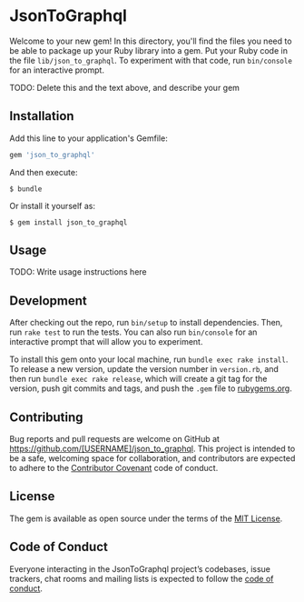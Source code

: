 # JsonToGraphql

Welcome to your new gem! In this directory, you'll find the files you need to be able to package up your Ruby library into a gem. Put your Ruby code in the file `lib/json_to_graphql`. To experiment with that code, run `bin/console` for an interactive prompt.

TODO: Delete this and the text above, and describe your gem

## Installation

Add this line to your application's Gemfile:

```ruby
gem 'json_to_graphql'
```

And then execute:

    $ bundle

Or install it yourself as:

    $ gem install json_to_graphql

## Usage

TODO: Write usage instructions here

## Development

After checking out the repo, run `bin/setup` to install dependencies. Then, run `rake test` to run the tests. You can also run `bin/console` for an interactive prompt that will allow you to experiment.

To install this gem onto your local machine, run `bundle exec rake install`. To release a new version, update the version number in `version.rb`, and then run `bundle exec rake release`, which will create a git tag for the version, push git commits and tags, and push the `.gem` file to [rubygems.org](https://rubygems.org).

## Contributing

Bug reports and pull requests are welcome on GitHub at https://github.com/[USERNAME]/json_to_graphql. This project is intended to be a safe, welcoming space for collaboration, and contributors are expected to adhere to the [Contributor Covenant](http://contributor-covenant.org) code of conduct.

## License

The gem is available as open source under the terms of the [MIT License](https://opensource.org/licenses/MIT).

## Code of Conduct

Everyone interacting in the JsonToGraphql project’s codebases, issue trackers, chat rooms and mailing lists is expected to follow the [code of conduct](https://github.com/[USERNAME]/json_to_graphql/blob/master/CODE_OF_CONDUCT.md).
